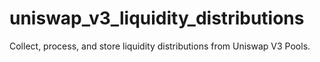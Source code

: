 # uniswap_v3_liquidity_distributions
Collect, process, and store liquidity distributions from Uniswap V3 Pools.
